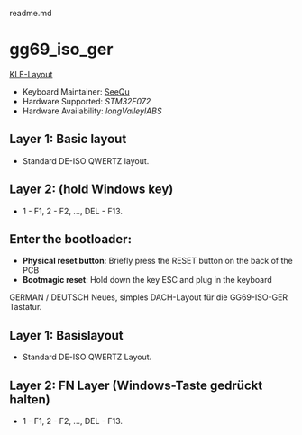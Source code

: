readme.md
# gg69_iso_ger

[KLE-Layout](https://www.keyboard-layout-editor.com/#/gists/77ca7bf885f8f1fa0334455ba9108476)

* Keyboard Maintainer: [SeeQu](https://github.com/iSeeQu)
* Hardware Supported: *STM32F072*
* Hardware Availability: *longValleylABS*

## Layer 1: Basic layout
- Standard DE-ISO QWERTZ layout.

## Layer 2: (hold Windows key)
- 1 - F1, 2 - F2, ..., DEL - F13.

## Enter the bootloader:

* **Physical reset button**: Briefly press the RESET button on the back of the PCB
* **Bootmagic reset**: Hold down the key ESC and plug in the keyboard

GERMAN / DEUTSCH
Neues, simples DACH-Layout für die GG69-ISO-GER Tastatur.

## Layer 1: Basislayout
- Standard DE-ISO QWERTZ Layout.

## Layer 2: FN Layer (Windows-Taste gedrückt halten)
- 1 - F1, 2 - F2, ..., DEL - F13.
